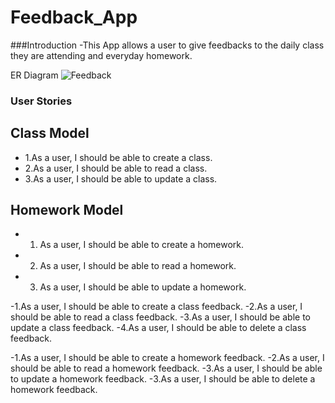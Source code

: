 # Feedback_App

###Introduction
-This App allows a user to give feedbacks to the daily class they are attending and everyday homework. 

ER Diagram
![Feedback](https://user-images.githubusercontent.com/92175379/147987474-70295184-ac7d-464b-8e7f-639b160faab6.png)

### User Stories

## Class Model
* 1.As a user, I should be able to create a class.
* 2.As a user, I should be able to read a class.
* 3.As a user, I should be able to update a class.

## Homework Model
* 1. As a user, I should be able to create a homework.
* 2. As a user, I should be able to read a homework.
* 3. As a user, I should be able to update a homework.

-1.As a user, I should be able to create a class feedback.
-2.As a user, I should be able to read a class feedback.
-3.As a user, I should be able to update a class feedback.
-4.As a user, I should be able to delete a class feedback.

-1.As a user, I should be able to create a homework feedback.
-2.As a user, I should be able to read a homework feedback.
-3.As a user, I should be able to update a homework feedback.
-3.As a user, I should be able to delete a homework feedback.



